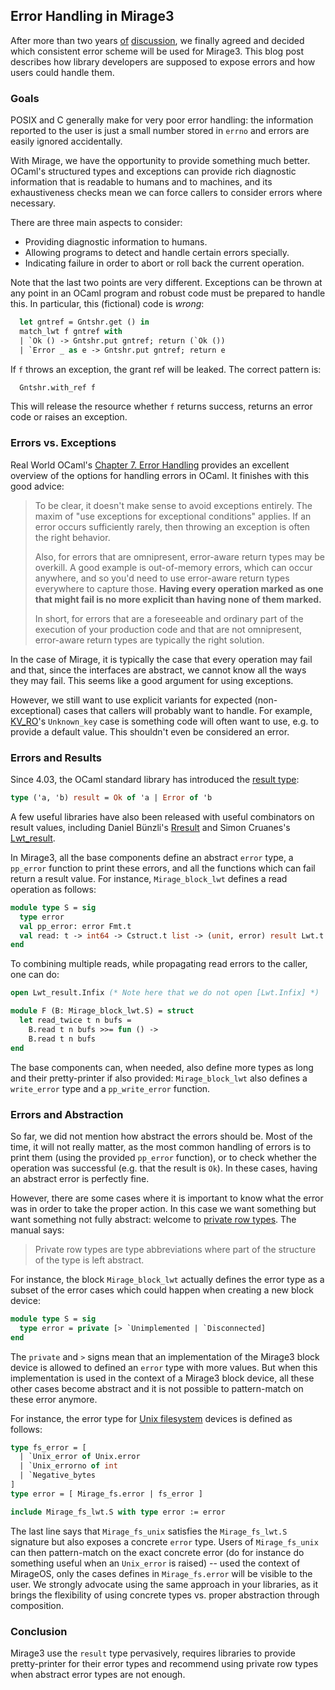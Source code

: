 ## Error Handling in Mirage3

After more than two years
[of](https://lists.xenproject.org/archives/html/mirageos-devel/2014-07/msg00069.html)
[discussion](https://github.com/mirage/mirage-www/pull/274), we
finally agreed and decided which consistent error scheme will be used
for Mirage3. This blog post describes how library developers are
supposed to expose errors and how users could handle them.

### Goals

POSIX and C generally make for very poor error handling: the
information reported to the user is just a small number stored in
`errno` and errors are easily ignored accidentally.

With Mirage, we have the opportunity to provide something much better.
OCaml's structured types and exceptions can provide rich diagnostic
information that is readable to humans and to machines, and its
exhaustiveness checks mean we can force callers to consider errors
where necessary.

There are three main aspects to consider:

- Providing diagnostic information to humans.
- Allowing programs to detect and handle certain errors specially.
- Indicating failure in order to abort or roll back the current operation.

Note that the last two points are very different. Exceptions can be
thrown at any point in an OCaml program and robust code must be
prepared to handle this. In particular, this (fictional) code is
*wrong*:

```ocaml
  let gntref = Gntshr.get () in
  match_lwt f gntref with
  | `Ok () -> Gntshr.put gntref; return (`Ok ())
  | `Error _ as e -> Gntshr.put gntref; return e
```

If `f` throws an exception, the grant ref will be leaked.
The correct pattern is:

```ocaml
  Gntshr.with_ref f
```

This will release the resource whether `f` returns success, returns an
error code or raises an exception.

### Errors vs. Exceptions

Real World OCaml's [Chapter 7. Error Handling](https://realworldocaml.org/v1/en/html/error-handling.html)
provides an excellent overview of the options for handling errors in OCaml. It
finishes with this good advice:

> To be clear, it doesn't make sense to avoid exceptions entirely. The
> maxim of "use exceptions for exceptional conditions" applies. If an
> error occurs sufficiently rarely, then throwing an exception is often
> the right behavior.
>
> Also, for errors that are omnipresent, error-aware return types may
> be overkill. A good example is out-of-memory errors, which can occur
> anywhere, and so you'd need to use error-aware return types
> everywhere to capture those.  **Having every operation marked as one
> that might fail is no more explicit than having none of them
> marked.**
>
> In short, for errors that are a foreseeable and ordinary part of the
> execution of your production code and that are not omnipresent,
> error-aware return types are typically the right solution.

In the case of Mirage, it is typically the case that every operation
may fail and that, since the interfaces are abstract, we cannot know
all the ways they may fail. This seems like a good argument for using
exceptions.

However, we still want to use explicit variants for expected
(non-exceptional) cases that callers will probably want to handle.
For example,
[KV_RO](https://mirage.github.io/mirage-kv/Mirage_kv.html#TYPEerror)'s
`Unknown_key` case is something code will often want to use, e.g. to
provide a default value. This shouldn't even be considered an error.

### Errors and Results

Since 4.03, the OCaml standard library has introduced the
[result
type](https://caml.inria.fr/pub/docs/manual-ocaml/libref/Pervasives.html#TYPEresult):

```ocaml
type ('a, 'b) result = Ok of 'a | Error of 'b
```

A few useful libraries have also been released with useful
combinators on result values, including Daniel Bünzli's
[Rresult](http://erratique.ch/software/rresult/doc) and
Simon Cruanes's [Lwt_result](https://github.com/ocsigen/lwt/blob/master/src/core/lwt_result.mli).

In Mirage3, all the base components define an abstract `error` type, a
`pp_error` function to print these errors, and all the functions which
can fail return a result value. For instance, `Mirage_block_lwt`
defines a read operation as follows:

```ocaml
module type S = sig
  type error
  val pp_error: error Fmt.t
  val read: t -> int64 -> Cstruct.t list -> (unit, error) result Lwt.t
end
```

To combining multiple reads, while propagating read errors to the
caller, one can do:

```ocaml
open Lwt_result.Infix (* Note here that we do not open [Lwt.Infix] *)

module F (B: Mirage_block_lwt.S) = struct
  let read_twice t n bufs =
    B.read t n bufs >>= fun () ->
    B.read t n bufs
end
```

The base components can, when needed, also define more types
as long and their pretty-printer if also provided: `Mirage_block_lwt`
also defines a `write_error` type and a `pp_write_error` function.

### Errors and Abstraction

So far, we did not mention how abstract the errors should be. Most of
the time, it will not really matter, as the most common handling of
errors is to print them (using the provided `pp_error` function), or
to check whether the operation was successful (e.g. that the result is
`Ok`). In these cases, having an abstract error is perfectly fine.

However, there are some cases where it is important to know what
the error was in order to take the proper action. In this case we want
something but want something not fully abstract: welcome to [private
row
types](https://caml.inria.fr/pub/docs/manual-ocaml/extn.html#sec222).
The manual says:

> Private row types are type abbreviations where part of the structure
> of the type is left abstract.

For instance, the block `Mirage_block_lwt` actually defines the error
type as a subset of the error cases which could happen when creating a
new block device:

```ocaml
module type S = sig
  type error = private [> `Unimplemented | `Disconnected]
end
```

The `private` and `>` signs mean that an implementation of the Mirage3
block device is allowed to defined an `error` type with more
values. But when this implementation is used in the context of a
Mirage3 block device, all these other cases become abstract and it is
not possible to pattern-match on these error anymore.

For instance, the error type for [Unix
filesystem](https://github.com/mirage/mirage-fs-unix) devices is
defined as follows:

```ocaml
type fs_error = [
  | `Unix_error of Unix.error
  | `Unix_errorno of int
  | `Negative_bytes
]
type error = [ Mirage_fs.error | fs_error ]

include Mirage_fs_lwt.S with type error := error
```

The last line says that `Mirage_fs_unix` satisfies the
`Mirage_fs_lwt.S` signature but also exposes a concrete `error`
type. Users of `Mirage_fs_unix` can then pattern-match on the exact
concrete error (do for instance do something useful when an
`Unix_error` is raised) -- used the context of MirageOS, only the
cases defines in `Mirage_fs.error` will be visible to the user. We
strongly advocate using the same approach in your libraries, as it
brings the flexibility of using concrete types vs. proper abstraction
through composition.

### Conclusion

Mirage3 use the `result` type pervasively, requires libraries to
provide pretty-printer for their error types and recommend using
private row types when abstract error types are not enough.